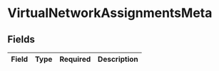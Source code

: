 # VirtualNetworkAssignmentsMeta


## Fields

| Field       | Type        | Required    | Description |
| ----------- | ----------- | ----------- | ----------- |